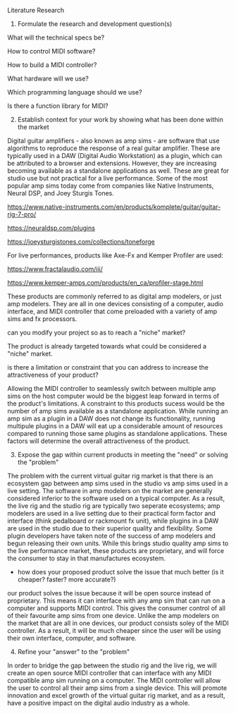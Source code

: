 Literature Research

1. Formulate the research and development question(s)

What will the technical specs be?

How to control MIDI software?

How to build a MIDI controller?

What hardware will we use?

Which programming language should we use?

Is there a function library for MIDI?


2. Establish context for your work by showing what has been done within the market

Digital guitar amplifiers - also known as amp sims - are software that use algorithms to reproduce the response of a real guitar amplifier. These are typically used in a DAW (Digital Audio Workstation) as a plugin, which can be attributed to a browser and extensions. However, they are increasing becoming available as a standalone applications as well. These are great for studio use but not practical for a live performance. Some of the most popular amp sims today come from companies like Native Instruments, Neural DSP, and Joey Sturgis Tones.

https://www.native-instruments.com/en/products/komplete/guitar/guitar-rig-7-pro/

https://neuraldsp.com/plugins

https://joeysturgistones.com/collections/toneforge

For live performances, products like Axe-Fx and Kemper Profiler are used:

https://www.fractalaudio.com/iii/

https://www.kemper-amps.com/products/en_ca/profiler-stage.html

These products are commonly referred to as digital amp modelers, or just amp modelers. They are all in one devices consisting of a computer, audio interface, and MIDI controller that come preloaded with a variety of amp sims and fx processors.


  can you modify your project so as to reach a "niche" market?

The product is already targeted towards what could be considered a "niche" market.


  is there a limitation or constraint that you can address to increase the attractiveness of your product?

Allowing the MIDI controller to seamlessly switch between multiple amp sims on the host computer would be the biggest leap forward in terms of the product's limitations. A constraint to this products sucess would be the number of amp sims available as a standalone application. While running an amp sim as a plugin in a DAW does not change its functionality, running multipule plugins in a DAW will eat up a considerable amount of resources compared to running those same plugins as standalone applications. These factors will determine the overall attractiveness of the product.


3. Expose the gap within current products in meeting the "need" or solving the "problem"

The problem with the current virtual guitar rig market is that there is an ecosystem gap between amp sims used in the studio vs amp sims used in a live setting. The software in amp modelers on the market are generally considered inferior to the software used on a typical computer. As a result, the live rig and the studio rig are typically two seperate ecosystems; amp modelers are used in a live setting due to their practical form factor and interface (think pedalboard or rackmount fx unit), while plugins in a DAW are used in the studio due to their superior quality and flexibility. Some plugin developers have taken note of the success of amp modelers and begun releasing their own units. While this brings studio quality amp sims to the live performance market, these products are proprietary, and will force the consumer to stay in that manufactures ecosystem.
  

- how does your proposed product solve the issue that much better (is it cheaper? faster? more accurate?)

our product solves the issue because it will be open source instead of proprietary. This means it can interface with any amp sim that can run on a computer and supports MIDI control. This gives the consumer control of all of their favourite amp sims from one device. Unlike the amp modelers on the market that are all in one devices, our product consists soley of the MIDI controller. As a result, it will be much cheaper since the user will be using their own interface, computer, and software.


4. Refine your "answer" to the "problem"

In order to bridge the gap between the studio rig and the live rig, we will create an open source MIDI controller that can interface with any MIDI compatible amp sim running on a computer. The MIDI controller will allow the user to control all their amp sims from a single device. This will promote innovation and excel growth of the virtual guitar rig market, and as a result, have a positive impact on the digital audio industry as a whole.

